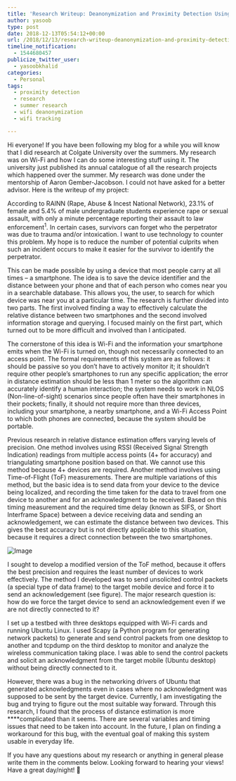```yaml
---
title: 'Research Writeup: Deanonymization and Proximity Detection Using Wi-Fi'
author: yasoob
type: post
date: 2018-12-13T05:54:12+00:00
url: /2018/12/13/research-writeup-deanonymization-and-proximity-detection-using-wi-fi/
timeline_notification:
  - 1544680457
publicize_twitter_user:
  - yasoobkhalid
categories:
  - Personal
tags:
  - proximity detection
  - research
  - summer research
  - wifi deanonymization
  - wifi tracking

---
```

Hi everyone! If you have been following my blog for a while you will know that I did research at Colgate University over the summers. My research was on Wi-Fi and how I can do some interesting stuff using it. The university just published its annual catalogue of all the research projects which happened over the summer. My research was done under the mentorship of Aaron Gember-Jacobson. I could not have asked for a better advisor. Here is the writeup of my project:

According to RAINN (Rape, Abuse & Incest National Network), 23.1% of female and 5.4% of male undergraduate students experience rape or sexual assault, with only a minute percentage reporting their assault to law enforcement<sup>1</sup>. In certain cases, survivors can forget who the perpetrator was due to trauma and/or intoxication. I want to use technology to counter this problem. My hope is to reduce the number of potential culprits when such an incident occurs to make it easier for the survivor to identify the perpetrator.  

This can be made possible by using a device that most people carry at all times – a smartphone. The idea is to save the device identifier and the distance between your phone and that of each person who comes near you in a searchable database. This allows you, the user, to search for which device was near you at a particular time. The research is further divided into two parts. The first involved finding a way to effectively calculate the relative distance between two smartphones and the second involved information storage and querying. I focused mainly on the first part, which turned out to be more difficult and involved than I anticipated.  

The cornerstone of this idea is Wi-Fi and the information your smartphone emits when the Wi-Fi is turned on, though not necessarily connected to an access point. The formal requirements of this system are as follows: it should be passive so you don’t have to actively monitor it; it shouldn’t require other people’s smartphones to run any specific application; the error in distance estimation should be less than 1 meter so the algorithm can accurately identify a human interaction; the system needs to work in NLOS (Non-line-of-sight) scenarios since people often have their smartphones in their pockets; finally, it should not require more than three devices, including your smartphone, a nearby smartphone, and a Wi-Fi Access Point to which both phones are connected, because the system should be portable.  

Previous research in relative distance estimation offers varying levels of precision. One method involves using RSSI (Received Signal Strength Indication) readings from multiple access points (4+ for accuracy) and triangulating smartphone position based on that. We cannot use this method because 4+ devices are required. Another method involves using Time-of-Flight (ToF) measurements. There are multiple variations of this method, but the basic idea is to send data from your device to the device being localized, and recording the time taken for the data to travel from one device to another and for an acknowledgment to be received. Based on this timing measurement and the required time delay (known as SIFS, or Short Interframe Space) between a device receiving data and sending an acknowledgement, we can estimate the distance between two devices. This gives the best accuracy but is not directly applicable to this situation, because it requires a direct connection between the two smartphones.  

![Image](https://lh4.googleusercontent.com/FTP3tO9XwIKLV_mnH8Hb6cuioBkCFcLnDSxZw4M74VVLyqj-H9l-kKThDXz4Fe38wYOCIRB-MBqQpq1GI9XofbrZ1seSGFdHho1ZUIMfmkNJV5LB45azTM6rgqYImRnb-zyJKOePDLDc4SJEww)

I sought to develop a modified version of the ToF method, because it offers the best precision and requires the least number of devices to work effectively. The method I developed was to send unsolicited control packets (a special type of data frame) to the target mobile device and force it to send an acknowledgement (see figure). The major research question is: how do we force the target device to send an acknowledgement even if we are not directly connected to it?  

I set up a testbed with three desktops equipped with Wi-Fi cards and running Ubuntu Linux. I used Scapy (a Python program for generating network packets) to generate and send control packets from one desktop to another and tcpdump on the third desktop to monitor and analyze the wireless communication taking place. I was able to send the control packets and solicit an acknowledgment from the target mobile (Ubuntu desktop) without being directly connected to it.  

However, there was a bug in the networking drivers of Ubuntu that generated acknowledgments even in cases where no acknowledgment was supposed to be sent by the target device. Currently, I am investigating the bug and trying to figure out the most suitable way forward. Through this research, I found that the process of distance estimation is more ****complicated than it seems. There are several variables and timing issues that need to be taken into account. In the future, I plan on finding a workaround for this bug, with the eventual goal of making this system usable in everyday life.

If you have any questions about my research or anything in general please write them in the comments below. Looking forward to hearing your views! Have a great day/night! 🙂
